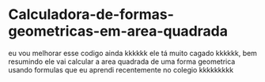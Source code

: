 # Calculadora-de-formas-geometricas-em-area-quadrada
eu vou melhorar esse codigo ainda kkkkkk ele tá muito cagado kkkkkk, bem resumindo ele vai calcular a area quadrada de uma forma geometrica usando formulas que eu aprendi recentemente no colegio kkkkkkkkk
